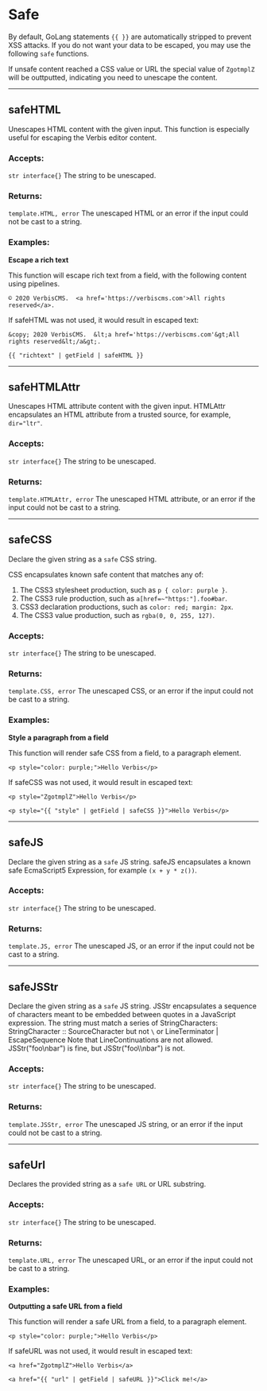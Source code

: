 # Safe

By default, GoLang statements `{{ }}` are automatically stripped to prevent
XSS attacks. If you do not want your data to be escaped, you may use the 
following `safe` functions. 

If unsafe content reached a CSS value or URL the special value of `ZgotmplZ` will
be outtputted, indicating you need to unescape the content.

___

## safeHTML

Unescapes HTML content with the given input. This function is especially useful
for escaping the Verbis editor content.

### Accepts: 

`str interface{}` The string to be unescaped.

### Returns:

`template.HTML, error` The unescaped HTML or an error if the input could not 
be cast to a string.

### Examples:

**Escape a rich text**

This function will escape rich text from a field, with the following content using pipelines.

`© 2020 VerbisCMS.  <a href='https://verbiscms.com'>All rights reserved</a>.`
 
If safeHTML was not used, it would result in escaped text:
 
`&copy; 2020 VerbisCMS.  &lt;a href='https://verbiscms.com'&gt;All rights reserved&lt;/a&gt;.`

```gotemplate
{{ "richtext" | getField | safeHTML }}
```

___

## safeHTMLAttr

Unescapes HTML attribute content with the given input.
HTMLAttr encapsulates an HTML attribute from a trusted source, for example, ` dir="ltr"`.

### Accepts: 

`str interface{}` The string to be unescaped.

### Returns:

`template.HTMLAttr, error` The unescaped HTML attribute, or an error if the input could not 
be cast to a string.

___

## safeCSS

Declare the given string as a `safe` CSS string.

CSS encapsulates known safe content that matches any of:
1. The CSS3 stylesheet production, such as `p { color: purple }`.
2. The CSS3 rule production, such as `a[href=~"https:"].foo#bar`.
3. CSS3 declaration productions, such as `color: red; margin: 2px`.
4. The CSS3 value production, such as `rgba(0, 0, 255, 127)`.

### Accepts: 

`str interface{}` The string to be unescaped.

### Returns:

`template.CSS, error` The unescaped CSS, or an error if the input could not 
be cast to a string.

### Examples:

**Style a paragraph from a field**

This function will render safe CSS from a field, to a paragraph element.

`<p style="color: purple;">Hello Verbis</p>`
 
If safeCSS was not used, it would result in escaped text:
 
`<p style="ZgotmplZ">Hello Verbis</p>`

```gotemplate
<p style="{{ "style" | getField | safeCSS }}">Hello Verbis</p>
```

___

## safeJS

Declare the given string as a `safe` JS string.
safeJS encapsulates a known safe EcmaScript5 Expression, for example `(x + y * z())`.

### Accepts: 

`str interface{}` The string to be unescaped.

### Returns:

`template.JS, error` The unescaped JS, or an error if the input could not 
be cast to a string.

___

## safeJSStr

Declare the given string as a `safe` JS string.
JSStr encapsulates a sequence of characters meant to be embedded between quotes in a JavaScript expression.
The string must match a series of StringCharacters:
    StringCharacter :: SourceCharacter but not `\` or LineTerminator | EscapeSequence
Note that LineContinuations are not allowed.
JSStr("foo\\nbar") is fine, but JSStr("foo\\\nbar") is not.

### Accepts: 

`str interface{}` The string to be unescaped.

### Returns:

`template.JSStr, error` The unescaped JS string, or an error if the input could not 
be cast to a string.

___

## safeUrl

Declares the provided string as a `safe URL` or URL substring.

### Accepts: 

`str interface{}` The string to be unescaped.

### Returns:

`template.URL, error` The unescaped URL, or an error if the input could not 
be cast to a string.

### Examples:

**Outputting a safe URL from a field**

This function will render a safe URL from a field, to a paragraph element.

`<p style="color: purple;">Hello Verbis</p>`
 
If safeURL was not used, it would result in escaped text:
 
`<a href="ZgotmplZ">Hello Verbis</a>`

```gotemplate
<a href="{{ "url" | getField | safeURL }}">Click me!</a>
```
